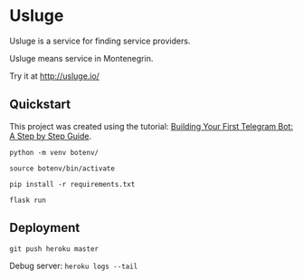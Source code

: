 # Usluge

Usluge is a service for finding service providers.

Usluge means service in Montenegrin.

Try it at http://usluge.io/

## Quickstart

This project was created using the tutorial: [Building Your First Telegram Bot: A Step by Step Guide](https://www.toptal.com/python/telegram-bot-tutorial-python).

`python -m venv botenv/`

`source botenv/bin/activate`

`pip install -r requirements.txt`

`flask run`

## Deployment

`git push heroku master`

Debug server: `heroku logs --tail`